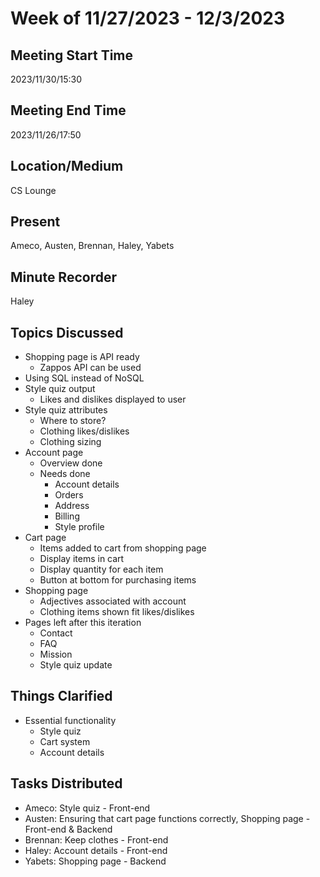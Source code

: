 # Week of 11/27/2023 - 12/3/2023

## Meeting Start Time
2023/11/30/15:30

## Meeting End Time
2023/11/26/17:50

## Location/Medium
CS Lounge

## Present
Ameco, Austen, Brennan, Haley, Yabets

## Minute Recorder
Haley

## Topics Discussed
* Shopping page is API ready
  * Zappos API can be used
* Using SQL instead of NoSQL
* Style quiz output
  * Likes and dislikes displayed to user
* Style quiz attributes
  * Where to store?
  * Clothing likes/dislikes
  * Clothing sizing
* Account page
  * Overview done
  * Needs done
    * Account details
    * Orders
    * Address
    * Billing
    * Style profile
* Cart page
  * Items added to cart from shopping page
  * Display items in cart
  * Display quantity for each item
  * Button at bottom for purchasing items
* Shopping page
  * Adjectives associated with account
  * Clothing items shown fit likes/dislikes
* Pages left after this iteration
  * Contact
  * FAQ
  * Mission
  * Style quiz update

## Things Clarified
* Essential functionality
  * Style quiz
  * Cart system
  * Account details

## Tasks Distributed
* Ameco: Style quiz - Front-end
* Austen: Ensuring that cart page functions correctly, Shopping page - Front-end & Backend
* Brennan: Keep clothes - Front-end
* Haley: Account details - Front-end
* Yabets: Shopping page - Backend
